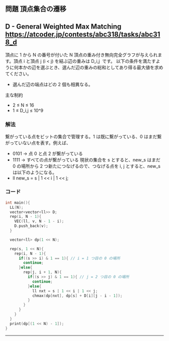 ## 問題 頂点集合の遷移
D - General Weighted Max Matching
https://atcoder.jp/contests/abc318/tasks/abc318_d
---
頂点に 1 から N の番号が付いた N 頂点の重み付き無向完全グラフが与えられます。頂点 i と頂点 j (i < j) を結ぶ辺の重みは D_i,j ​ です。 以下の条件を満たすように何本かの辺を選ぶとき、選んだ辺の重みの総和としてあり得る最大値を求めてください。
- 選んだ辺の端点はどの 2 個も相異なる。

主な制約
- 2 ≤ N ≤ 16
- 1 ≤ D_i,j ≤ 10^9

### 解法
繋がっている点をビットの集合で管理する。1 は既に繋がっている、0 はまだ繋がっていない点を表す。例えば、
- 0101 -> 点 0 と点 2 が繋がっている
- 1111 -> すべての点が繋がっている
現状の集合を s とすると、new_s はまだ 0 の場所から 2 つ新たにつなげるので、つなげる点を i, j とすると、new_s は以下のようになる。
- ll new_s = s | 1 << i | 1 << j;

### コード
```cpp
int main(){
  LL(N);
  vector<vector<ll>> D;
  rep(i, N - 1){
    VEC(ll, v, N - 1 - i);
    D.push_back(v);
  }

  vector<ll> dp(1 << N);

  rep(s, 1 << N){
    rep(i, N - 1){
      if((s >> i) & 1 == 1){ // i = 1 つ目の 0 の場所
        continue;
      }else{
        rep(j, i + 1, N){
          if((s >> j) & 1 == 1){ // j = 2 つ目の 0 の場所
            continue;
          }else{
            ll nxt = s | 1 << i | 1 << j;
            chmax(dp[nxt], dp[s] + D[i][j - i - 1]);
          }
        } 
      }
    }
  }
  print(dp[(1 << N) - 1]);
}
```


***